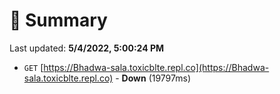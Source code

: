 # 📖 Summary
Last updated: **5/4/2022, 5:00:24 PM**

- `GET` [https://Bhadwa-sala.toxicblte.repl.co](https://Bhadwa-sala.toxicblte.repl.co) - **Down** (19797ms)
